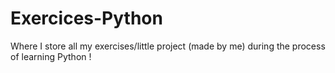 # Exercices-Python
Where I store all my exercises/little project (made by me) during the process of learning Python ! 
